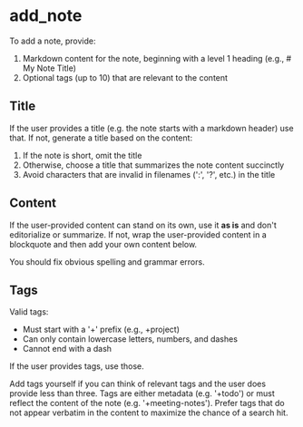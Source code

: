 # add_note

To add a note, provide:

1. Markdown content for the note, beginning with a level 1 heading (e.g., # My Note Title)
2. Optional tags (up to 10) that are relevant to the content

## Title

If the user provides a title (e.g. the note starts with a markdown header) use that.
If not, generate a title based on the content:

1. If the note is short, omit the title
2. Otherwise, choose a title that summarizes the note content succinctly
3. Avoid characters that are invalid in filenames (':', '?', etc.) in the title

## Content

If the user-provided content can stand on its own, use it **as is** and don't editorialize or summarize.
If not, wrap the user-provided content in a blockquote and then add your own content below.

You should fix obvious spelling and grammar errors.

## Tags

Valid tags:
- Must start with a '+' prefix (e.g., +project)
- Can only contain lowercase letters, numbers, and dashes
- Cannot end with a dash

If the user provides tags, use those.

Add tags yourself if you can think of relevant tags and the user does provide less than three.
Tags are either metadata (e.g. '+todo') or must reflect the content of the note (e.g. '+meeting-notes').
Prefer tags that do not appear verbatim in the content to maximize the chance of a search hit.
